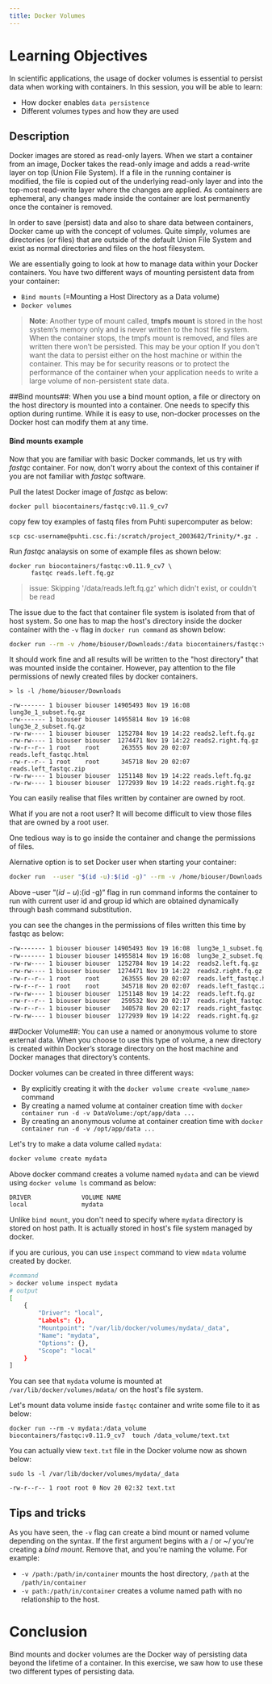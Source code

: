 ```yaml
---
title: Docker Volumes
---
```


# Learning Objectives
In scientific applications, the usage of docker volumes is essential to persist data when working with containers. In this session, you will be able to learn:
- How docker enables `data persistence` 
- Different volumes types and how they are used

## Description

Docker images are stored as read-only layers. When we start a container from an image, Docker takes the read-only image and adds a read-write layer on top (Union File System). If a file in the running container is modified, the file is copied out of the underlying read-only layer and into the top-most read-write layer where the changes are applied. As containers are ephemeral, any changes made inside the container are lost permanently once the container is removed.

In order to save (persist) data and also to share data between containers, Docker came up with the concept of volumes. Quite simply, volumes are directories (or files) that are outside of the default Union File System and exist as normal directories and files on the host filesystem.

We are essentially going to look at how to manage data within your Docker containers. You have two different ways of mounting persistent data from your container:

- `Bind mounts` (=Mounting a Host Directory as a Data volume)
- `Docker volumes`

> **Note**: Another type of mount called, **tmpfs mount** is stored in the host system’s memory only and is never written to the host file system. When the container stops, the tmpfs mount is removed, and files are written there won’t be persisted. This may be your option If you don't want the data to persist either on the host machine or within the container.  This may be for security reasons or to protect the performance of the container when your application needs to write a large volume of non-persistent state data.

##Bind mounts##: When you use a bind mount option, a file or directory on the host directory is mounted into a container.  One needs to specify this option during runtime. While it is easy to use, non-docker processes on the Docker host can modify them at any time.

#### Bind mounts example

Now that you are familiar with basic Docker commands, let us try with *fastqc* container. For now, don't worry about the context of this container if you are not familiar with *fastqc* software.

Pull the latest Docker image of *fastqc* as below:

```
docker pull biocontainers/fastqc:v0.11.9_cv7

````
copy few toy examples of fastq files from Puhti supercomputer as below:

```
scp csc-username@puhti.csc.fi:/scratch/project_2003682/Trinity/*.gz .

```

Run *fastqc* analaysis on some of example files as shown below:

```
docker run biocontainers/fastqc:v0.11.9_cv7 \
      fastqc reads.left.fq.gz
```
> issue:
> Skipping '/data/reads.left.fq.gz' which didn't exist, or couldn't be read

The issue due to the fact that container file system is isolated from that of host system. So one has to map the host's directory inside the docker container with the `-v` flag in `docker run command` as shown below:

``` bash
docker run --rm -v /home/biouser/Downloads:/data biocontainers/fastqc:v0.11.9_cv7  fastqc /data/reads.left.fq.gz

```

It should work fine and all results will be written to the "host directory" that was mounted inside the container. However, pay attention to the file permissions of newly created files by docker containers. 
```
> ls -l /home/biouser/Downloads

-rw------- 1 biouser biouser 14905493 Nov 19 16:08 lung3e_1_subset.fq.gz
-rw------- 1 biouser biouser 14955814 Nov 19 16:08 lung3e_2_subset.fq.gz
-rw-rw---- 1 biouser biouser  1252784 Nov 19 14:22 reads2.left.fq.gz
-rw-rw---- 1 biouser biouser  1274471 Nov 19 14:22 reads2.right.fq.gz
-rw-r--r-- 1 root    root      263555 Nov 20 02:07 reads.left_fastqc.html
-rw-r--r-- 1 root    root      345718 Nov 20 02:07 reads.left_fastqc.zip
-rw-rw---- 1 biouser biouser  1251148 Nov 19 14:22 reads.left.fq.gz
-rw-rw---- 1 biouser biouser  1272939 Nov 19 14:22 reads.right.fq.gz
```
You can easily realise that files written by container are owned by root. 

What if you are not a root user? It will become difficult to view those files that are owned by a root user.

One tedious way is to go inside the container and change the permissions of files. 

Alernative option is to set Docker user when starting your container:

```bash     
docker run  --user "$(id -u):$(id -g)" --rm -v /home/biouser/Downloads:/data biocontainers/fastqc:v0.11.9_cv7  fastqc /data/reads.left.fq.gz

```
Above –user “$(id -u):$(id -g)“  flag in run command informs the container to run with current user id and group id which are obtained dynamically through bash command substitution.

you can see the changes in the permissions of files written this time by fastqc as below:

```bash
-rw------- 1 biouser biouser 14905493 Nov 19 16:08  lung3e_1_subset.fq.gz
-rw------- 1 biouser biouser 14955814 Nov 19 16:08  lung3e_2_subset.fq.gz
-rw-rw---- 1 biouser biouser  1252784 Nov 19 14:22  reads2.left.fq.gz
-rw-rw---- 1 biouser biouser  1274471 Nov 19 14:22  reads2.right.fq.gz
-rw-r--r-- 1 root    root      263555 Nov 20 02:07  reads.left_fastqc.html
-rw-r--r-- 1 root    root      345718 Nov 20 02:07  reads.left_fastqc.zip
-rw-rw---- 1 biouser biouser  1251148 Nov 19 14:22  reads.left.fq.gz
-rw-r--r-- 1 biouser biouser   259532 Nov 20 02:17  reads.right_fastqc.html
-rw-r--r-- 1 biouser biouser   340578 Nov 20 02:17  reads.right_fastqc.zip
-rw-rw---- 1 biouser biouser  1272939 Nov 19 14:22  reads.right.fq.gz

````

##Docker Volume##: You can use a named or anonymous volume to store external data. When you choose to use this type of volume, a new directory is created within Docker’s storage directory on the host machine and Docker manages that directory’s contents.


Docker volumes can be created in three different ways:

* By explicitly creating it with the `docker volume create <volume_name>` command
* By creating a named volume at container creation time with `docker container run -d -v DataVolume:/opt/app/data ...`
* By creating an anonymous volume at container creation time with `docker container run -d -v /opt/app/data ...`

Let's try to make a data volume called `mydata`:

```bash
docker volume create mydata
```

Above docker command creates a volume named `mydata` and can be viewd using `docker volume ls`  command as below:

```outputs
DRIVER              VOLUME NAME
local               mydata
```

Unlike `bind mount`, you don't need to specify where `mydata` directory is stored on host path. It is actually stored in host's file system managed by docker.

if you are curious, you can use  `inspect` command to view `mdata` volume created by docker. 

```bash
#command
> docker volume inspect mydata
# output
[
    {
        "Driver": "local",
        "Labels": {},
        "Mountpoint": "/var/lib/docker/volumes/mydata/_data",
        "Name": "mydata",
        "Options": {},
        "Scope": "local"
    }
]
```

You can see that `mydata` volume is mounted at `/var/lib/docker/volumes/mdata/` on the host's file system.


Let's mount data volume inside `fastqc` container and write some file to it as below:

```
docker run --rm -v mydata:/data_volume biocontainers/fastqc:v0.11.9_cv7  touch /data_volume/text.txt
```

You can actually view `text.txt` file in the Docker volume now as shown below:

```
sudo ls -l /var/lib/docker/volumes/mydata/_data

-rw-r--r-- 1 root root 0 Nov 20 02:32 text.txt

```

## Tips and tricks

As you have seen, the `-v` flag can create a bind mount or named volume depending on the syntax. If the first argument begins with a / or ~/ you're creating a *bind mount*. Remove that, and you're naming the volume. For example:

* `-v /path:/path/in/container` mounts the host directory, `/path` at the `/path/in/container`
* `-v path:/path/in/container` creates a volume named path with no relationship to the host.

# Conclusion
Bind mounts and docker volumes are the Docker way of persisting data beyond the lifetime of a container. In this exercise, we saw how to use these two different types of persisting data. 
